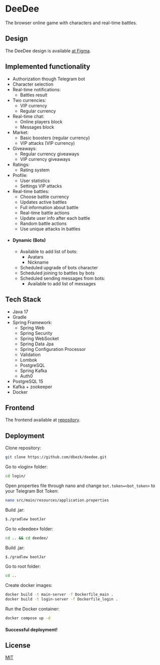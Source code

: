 # DeeDee

The browser online game with characters and real-time battles.

## Design

The DeeDee design is available [at Figma](https://www.figma.com/file/LcKRODbnjbedwppjfD2PUh/deedee?type=design&node-id=0%3A1&mode=design&t=qFIeiHn7mtQhtlen-1).

## Implemented functionality

- Authorization though Telegram bot
- Character selection
- Real-time notifications:
  - Battles result
- Two currencies:
  - VIP currency
  - Regular currency
- Real-time chat:
  - Online players block
  - Messages block
- Market:
  - Basic boosters (regular currency)
  - VIP attacks (VIP currency)
- Giveaways:
  - Regular currency giveaways
  - VIP currency giveaways
- Ratings:
  - Rating system
- Profile:
  - User statistics
  - Settings VIP attacks
- Real-time battles:
  - Choose battle currency
  - Updates active battles
  - Full information about battle
  - Real-time battle actions
  - Update user info after each battle
  - Random battle actions
  - Use unique attacks in battles
- #### **Dynamic (Bots)**
  - Available to add list of bots:
    - Avatars
    - Nickname
  - Scheduled upgrade of bots character
  - Scheduled joining to battles by bots
  - Scheduled sending messages from bots:
    - Available to add list of messages

## Tech Stack

- Java 17
- Gradle
- Spring Framework:
  - Spring Web
  - Spring Security
  - Spring WebSocket
  - Spring Data Jpa
  - Spring Configuration Processor
  - Validation
  - Lombok
  - PostgreSQL
  - Spring Kafka
  - Auth0
- PostgreSQL 15
- Kafka + zookeeper
- Docker

## Frontend

The frontend available at [repository](https://github.com/dbezk/deedee-frontend).

## Deployment

Clone repository:
```bash
git clone https://github.com/dbezk/deedee.git
```

Go to «login» folder:
```bash
cd login/
```

Open properties file through nano and change `bot.token=<bot_token>` to your Telegram Bot Token:
```bash
nano src/main/resources/application.properties
```

Build .jar:
```bash
$./gradlew bootJar
```

Go to «deedee» folder:
```bash
cd .. && cd deedee/
```

Build .jar:
```bash
$./gradlew bootJar
```

Go to root folder:
```bash
cd ..
```

Create docker images:
```bash
docker build -t main-server -f Dockerfile_main .
docker build -t login-server -f Dockerfile_login .
```

Run the Docker container:
```bash
docker compose up -d
```

####  Successful deployment!

## License

[MIT](https://choosealicense.com/licenses/mit/)
